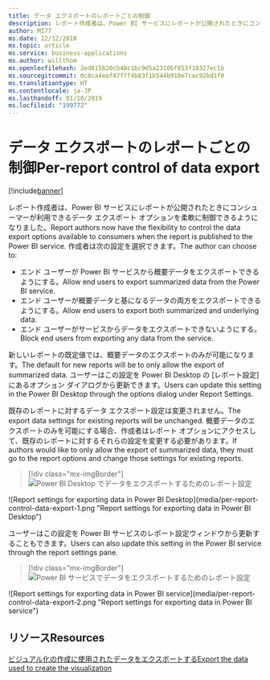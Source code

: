 ```yaml
---
title: データ エクスポートのレポートごとの制御
description: レポート作成者は、Power BI サービスにレポートが公開されたときにコンシューマーが利用できるデータ エクスポート オプションを柔軟に制御できるようになりました。
author: MI77
ms.date: 12/12/2018
ms.topic: article
ms.service: business-applications
ms.author: willthom
ms.openlocfilehash: 2ed815b20cb40c1bc9d5a2310bf853f18327ec1b
ms.sourcegitcommit: 0c8ca4eaf47f7f4b83f1b544b910e7cac92bd1f0
ms.translationtype: HT
ms.contentlocale: ja-JP
ms.lasthandoff: 01/10/2019
ms.locfileid: "199772"
---
```

#  <a name="per-report-control-of-data-export"></a><span data-ttu-id="47371-103">データ エクスポートのレポートごとの制御</span><span class="sxs-lookup"><span data-stu-id="47371-103">Per-report control of data export</span></span> 

[!include[banner](../../../includes/banner.md)]

<span data-ttu-id="47371-104">レポート作成者は、Power BI サービスにレポートが公開されたときにコンシューマーが利用できるデータ エクスポート オプションを柔軟に制御できるようになりました。</span><span class="sxs-lookup"><span data-stu-id="47371-104">Report authors now have the flexibility to control the data export options available to consumers when the report is published to the Power BI service.</span></span> <span data-ttu-id="47371-105">作成者は次の設定を選択できます。</span><span class="sxs-lookup"><span data-stu-id="47371-105">The author can choose to:</span></span>

-   <span data-ttu-id="47371-106">エンド ユーザーが Power BI サービスから概要データをエクスポートできるようにする。</span><span class="sxs-lookup"><span data-stu-id="47371-106">Allow end users to export summarized data from the Power BI service.</span></span>
-   <span data-ttu-id="47371-107">エンド ユーザーが概要データと基になるデータの両方をエクスポートできるようにする。</span><span class="sxs-lookup"><span data-stu-id="47371-107">Allow end users to export both summarized and underlying data.</span></span>
-   <span data-ttu-id="47371-108">エンド ユーザーがサービスからデータをエクスポートできないようにする。</span><span class="sxs-lookup"><span data-stu-id="47371-108">Block end users from exporting any data from the service.</span></span>

<span data-ttu-id="47371-109">新しいレポートの既定値では、概要データのエクスポートのみが可能になります。</span><span class="sxs-lookup"><span data-stu-id="47371-109">The default for new reports will be to only allow the export of summarized data.</span></span>
<span data-ttu-id="47371-110">ユーザーはこの設定を Power BI Desktop の [レポート設定] にあるオプション ダイアログから更新できます。</span><span class="sxs-lookup"><span data-stu-id="47371-110">Users can update this setting in the Power BI Desktop through the options dialog under Report Settings.</span></span>

<span data-ttu-id="47371-111">既存のレポートに対するデータ エクスポート設定は変更されません。</span><span class="sxs-lookup"><span data-stu-id="47371-111">The export data settings for existing reports will be unchanged.</span></span> <span data-ttu-id="47371-112">概要データのエクスポートのみを可能にする場合、作成者はレポート オプションにアクセスして、既存のレポートに対するそれらの設定を変更する必要があります。</span><span class="sxs-lookup"><span data-stu-id="47371-112">If authors would like to only allow the export of summarized data, they must go to the report options and change those settings for existing reports.</span></span>

> [!div class="mx-imgBorder"]
> <span data-ttu-id="47371-113">![Power BI Desktop でデータをエクスポートするためのレポート設定](media/per-report-control-data-export-1.png "Power BI Desktop でデータをエクスポートするためのレポート設定")
<!-- picture --></span><span class="sxs-lookup"><span data-stu-id="47371-113">![Report settings for exporting data in Power BI Desktop](media/per-report-control-data-export-1.png "Report settings for exporting data in Power BI Desktop")
<!-- picture --></span></span>

<span data-ttu-id="47371-114">ユーザーはこの設定を Power BI サービスのレポート設定ウィンドウから更新することもできます。</span><span class="sxs-lookup"><span data-stu-id="47371-114">Users can also update this setting in the Power BI service through the report settings pane.</span></span>

> [!div class="mx-imgBorder"]
> <span data-ttu-id="47371-115">![Power BI サービスでデータをエクスポートするためのレポート設定](media/per-report-control-data-export-2.png "Power BI サービスでデータをエクスポートするためのレポート設定")
<!-- picture --></span><span class="sxs-lookup"><span data-stu-id="47371-115">![Report settings for exporting data in Power BI service](media/per-report-control-data-export-2.png "Report settings for exporting data in Power BI service")
<!-- picture --></span></span>

## <a name="resources"></a><span data-ttu-id="47371-116">リソース</span><span class="sxs-lookup"><span data-stu-id="47371-116">Resources</span></span>
[<span data-ttu-id="47371-117">ビジュアル化の作成に使用されたデータをエクスポートする</span><span class="sxs-lookup"><span data-stu-id="47371-117">Export the data used to create the visualization</span></span>](https://docs.microsoft.com/en-us/power-bi/visuals/power-bi-visualization-export-data)
